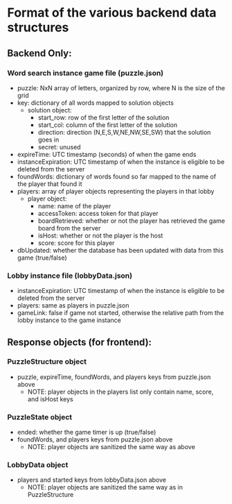 # Format of the various backend data structures

## Backend Only:
### Word search instance game file (puzzle.json)
- puzzle: NxN array of letters, organized by row, where N is the size of the grid
- key: dictionary of all words mapped to solution objects
    - solution object: 
        - start_row: row of the first letter of the solution
        - start_col: column of the first letter of the solution
        - direction: direction (N,E,S,W,NE,NW,SE,SW) that the solution goes in
        - secret: unused
- expireTime: UTC timestamp (seconds) of when the game ends
- instanceExpiration: UTC timestamp of when the instance is eligible to be deleted from the server
- foundWords: dictionary of words found so far mapped to the name of the player that found it
- players: array of player objects representing the players in that lobby
    - player object:
        - name: name of the player
        - accessToken: access token for that player
        - boardRetrieved: whether or not the player has retrieved the game board from the server
        - isHost: whether or not the player is the host
        - score: score for this player
- dbUpdated: whether the database has been updated with data from this game (true/false)
### Lobby instance file (lobbyData.json)
- instanceExpiration: UTC timestamp of when the instance is eligible to be deleted from the server
- players: same as players in puzzle.json
- gameLink: false if game not started, otherwise the relative path from the lobby instance to the game instance

## Response objects (for frontend):
### PuzzleStructure object
- puzzle, expireTime, foundWords, and players keys from puzzle.json above
    - NOTE: player objects in the players list only contain name, score, and isHost keys
### PuzzleState object
- ended: whether the game timer is up (true/false)
- foundWords, and players keys from puzzle.json above
    - NOTE: player objects are sanitized the same way as above

### LobbyData object
- players and started keys from lobbyData.json above
    - NOTE: player objects are sanitized the same way as in PuzzleStructure